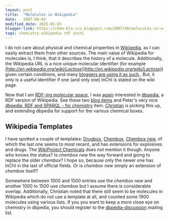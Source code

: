 ```yaml
---
layout: post
title:  "Molecules in Wikipedia"
date:   2007-08-02
modified_date: 2025-01-03
blogger-link: https://chem-bla-ics.blogspot.com/2007/08/molecules-in-wikipedia.html
tags: chemistry wikipedia rdf inchi
---
```


I do not care about physical and chemical properties in [Wikipedia](http://wikipedia.org/), as I can easily extract them from other sources.
The main value of Wikipedia for molecules is, I think, that it describes the history of a molecule. Additionally, the Wikipedia URL is a
nice unique molecular identifier (for example *[http://en.wikipedia.org/wiki/Lactose](http://en.wikipedia.org/wiki/Lactose)*) given certain
conditions, and many [bloggers are using it as such <i class="fa-solid fa-recycle fa-xs"></i>](https://chem-bla-ics.linkedchemistry.info/2007/06/19/using-wikipedia-to-recognize-molecules.html).
But, it only is a useful identifier if one (and only one) InChI is stated on the wiki page.

Now that I am [RDF-ing molecular space](http://chem-bla-ics.blogspot.com/2007/07/rdf-ing-molecular-space.html), I was
[again](http://del.icio.us/url/e24b896a3398220b76d47f59dbdc2634) interested in [dbpedia](http://dbpedia.org/docs/), a RDF version of Wikipedia.
See these two [blog <i class="fa-solid fa-recycle fa-xs"></i>](https://chem-bla-ics.linkedchemistry.info/2007/06/19/quality-of-chemical-database.html)
[items](http://radar.oreilly.com/archives/2007/03/different_appro_1.html) and Peter's very nice
[dbpedia, RDF and SPARQL - for chemistry](http://wwmm.ch.cam.ac.uk/blogs/murrayrust/?p=333) item.
[Christian](http://www.scs.carleton.ca/~cleger) is picking this up, and extending dbpedia for support for the various chemical boxes.

## Wikipedia Templates

I have spotted a couple of templates: [Drugbox](http://en.wikipedia.org/w/index.php?title=Template:Drugbox),
[Chembox](http://en.wikipedia.org/w/index.php?title=Template:Chembox), [Chembox new](http://en.wikipedia.org/w/index.php?title=Template:Chembox_new),
of which the last one seems to most recent, and has extensions for explosives and drugs. The
[WikiProject Chemicals](http://en.wikipedia.org/wiki/Wikipedia:WikiProject_Chemicals) does not mention it though. Anyone who knows the status?
Is *chembox new* the way forward and going to replace the older *chembox*? I hope so, because only the newer one has InChI in
the last of official fields. Or is *chembox new* simply an extension of *chembox* itself?

Somewhere between 1000 and 1500 entries use the *chembox new* and another 1000 to 1500 use *chembox* but I assume there is
considerable overlap. Additionally, Christian noted that there still seem to be molecules in Wikipedia which do not use a
template at all, and counted some 1900 molecules using various lists. If you you want to keep a more close eye on chemistry in
dbpedia, you should register to the [dbpedia-discussion](http://sourceforge.net/mailarchive/forum.php?forum_name=dbpedia-discussion)
mailing list.
